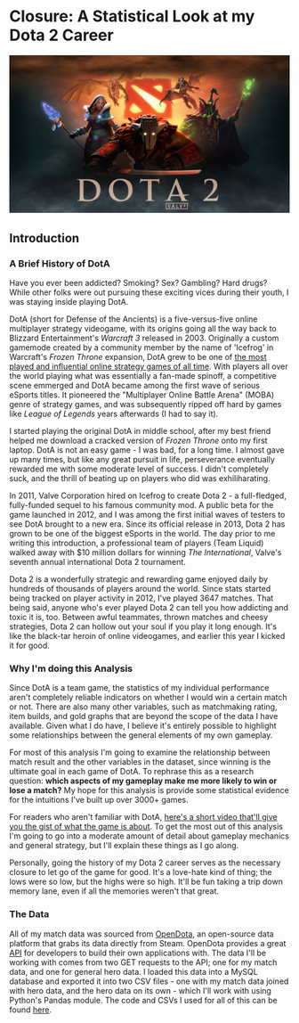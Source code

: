 # Closure: A Statistical Look at my Dota 2 Career

<img src="Pictures\dota_2_official_9.jpg"></img>

## Introduction

### A Brief History of DotA

Have you ever been addicted? Smoking? Sex? Gambling? Hard drugs? While other folks were out pursuing these exciting vices during their youth, I was staying inside playing DotA.

DotA (short for Defense of the Ancients) is a five-versus-five online multiplayer strategy videogame, with its origins going all the way back to Blizzard Entertainment's *Warcraft 3* released in 2003. Originally a custom gamemode created by a community member by the name of 'Icefrog' in Warcraft's *Frozen Throne* expansion, DotA grew to be one of [the most played and influential online strategy games of all time](https://www.youtube.com/watch?v=qTsaS1Tm-Ic). With players all over the world playing what was essentially a fan-made spinoff, a competitive scene emmerged and DotA became among the first wave of serious eSports titles. It pioneered the "Multiplayer Online Battle Arena" (MOBA) genre of strategy games, and was subsequently ripped off hard by games like *League of Legends* years afterwards (I had to say it).

I started playing the original DotA in middle school, after my best friend helped me download a cracked version of *Frozen Throne* onto my first laptop. DotA is not an easy game - I was bad, for a long time. I almost gave up many times, but like any great pursuit in life, perseverance eventually rewarded me with some moderate level of success. I didn't completely suck, and the thrill of beating up on players who did was exhiliharating.

In 2011, Valve Corporation hired on Icefrog to create Dota 2 - a full-fledged, fully-funded sequel to his famous community mod. A public beta for the game launched in 2012, and I was among the first initial waves of testers to see DotA brought to a new era. Since its official release in 2013, Dota 2 has grown to be one of the biggest eSports in the world. The day prior to me writing this introduction, a professional team of players (Team Liquid) walked away with $10 million dollars for winning *The International*, Valve's seventh annual international Dota 2 tournament.

Dota 2 is a wonderfully strategic and rewarding game enjoyed daily by hundreds of thousands of players around the world. Since stats started being tracked on player activity in 2012, I've played 3647 matches. That being said, anyone who's ever played Dota 2 can tell you how addicting and toxic it is, too. Between awful teammates, thrown matches and cheesy strategies, Dota 2 can hollow out your soul if you play it long enough. It's like the black-tar heroin of online videogames, and earlier this year I kicked it for good.

### Why I'm doing this Analysis

Since DotA is a team game, the statistics of my individual performance aren't completely reliable indicators on whether I would win a certain match or not. There are also many other variables, such as matchmaking rating, item builds, and gold graphs that are beyond the scope of the data I have available. Given what I do have, I believe it's entirely possible to highlight some relationships between the general elements of my own gameplay.

For most of this analysis I'm going to examine the relationship between match result and the other variables in the dataset, since winning is the ultimate goal in each game of DotA. To rephrase this as a research question: **which aspects of my gameplay make me more likely to win or lose a match?** My hope for this analysis is provide some statistical evidence for the intuitions I've built up over 3000+ games.

For readers who aren't familiar with DotA, [here's a short video that'll give you the gist of what the game is about](https://www.youtube.com/watch?v=Cp8neRiF9-k). To get the most out of this analysis I'm going to go into a moderate amount of detail about gameplay mechanics and general strategy, but I'll explain these things as I go along.

Personally, going the history of my Dota 2 career serves as the necessary closure to let go of the game for good. It's a love-hate kind of thing; the lows were so low, but the highs were so high. It'll be fun taking a trip down memory lane, even if all the memories weren't that great.

### The Data

All of my match data was sourced from [OpenDota](https://www.opendota.com/), an open-source data platform that grabs its data directly from Steam. OpenDota provides a great [API](https://docs.opendota.com/) for developers to build their own applications with. The data I'll be working with comes from two GET requests to the API; one for my match data, and one for general hero data. I loaded this data into a MySQL database and exported it into two CSV files - one with my match data joined with hero data, and the hero data on its own - which I'll work with using Python's Pandas module. The code and CSVs I used for all of this can be found [here](https://github.com/billwarker/opendota-analysis).
